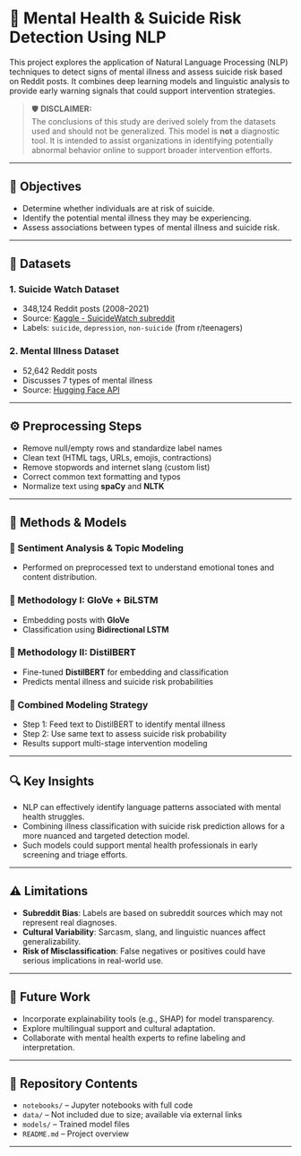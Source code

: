 # 🧠 Mental Health & Suicide Risk Detection Using NLP

This project explores the application of Natural Language Processing (NLP) techniques to detect signs of mental illness and assess suicide risk based on Reddit posts. It combines deep learning models and linguistic analysis to provide early warning signals that could support intervention strategies.

> 🛡️ **DISCLAIMER:**  
> The conclusions of this study are derived solely from the datasets used and should not be generalized. This model is **not** a diagnostic tool. It is intended to assist organizations in identifying potentially abnormal behavior online to support broader intervention efforts.

---

## 🎯 Objectives

- Determine whether individuals are at risk of suicide.
- Identify the potential mental illness they may be experiencing.
- Assess associations between types of mental illness and suicide risk.

---

## 📂 Datasets

### 1. **Suicide Watch Dataset**  
- 348,124 Reddit posts (2008–2021)  
- Source: [Kaggle - SuicideWatch subreddit](https://www.kaggle.com/datasets)  
- Labels: `suicide`, `depression`, `non-suicide` (from r/teenagers)

### 2. **Mental Illness Dataset**  
- 52,642 Reddit posts  
- Discusses 7 types of mental illness  
- Source: [Hugging Face API](https://huggingface.co/datasets)

---

## ⚙️ Preprocessing Steps

- Remove null/empty rows and standardize label names
- Clean text (HTML tags, URLs, emojis, contractions)
- Remove stopwords and internet slang (custom list)
- Correct common text formatting and typos
- Normalize text using **spaCy** and **NLTK**

---

## 🧪 Methods & Models

### 🧩 Sentiment Analysis & Topic Modeling  
- Performed on preprocessed text to understand emotional tones and content distribution.

### 📘 Methodology I: GloVe + BiLSTM  
- Embedding posts with **GloVe**
- Classification using **Bidirectional LSTM**

### 📗 Methodology II: DistilBERT  
- Fine-tuned **DistilBERT** for embedding and classification
- Predicts mental illness and suicide risk probabilities

### 🔁 Combined Modeling Strategy  
- Step 1: Feed text to DistilBERT to identify mental illness  
- Step 2: Use same text to assess suicide risk probability  
- Results support multi-stage intervention modeling

---

## 🔍 Key Insights

- NLP can effectively identify language patterns associated with mental health struggles.
- Combining illness classification with suicide risk prediction allows for a more nuanced and targeted detection model.
- Such models could support mental health professionals in early screening and triage efforts.

---

## ⚠️ Limitations

- **Subreddit Bias**: Labels are based on subreddit sources which may not represent real diagnoses.
- **Cultural Variability**: Sarcasm, slang, and linguistic nuances affect generalizability.
- **Risk of Misclassification**: False negatives or positives could have serious implications in real-world use.

---

## 📌 Future Work

- Incorporate explainability tools (e.g., SHAP) for model transparency.
- Explore multilingual support and cultural adaptation.
- Collaborate with mental health experts to refine labeling and interpretation.

---

## 📁 Repository Contents

- `notebooks/` – Jupyter notebooks with full code  
- `data/` – Not included due to size; available via external links  
- `models/` – Trained model files
- `README.md` – Project overview  

---

